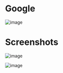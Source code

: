 # Google

![image](https://user-images.githubusercontent.com/72864817/173788759-01277117-a6cd-4208-8c03-9021bc0a0240.png)

# Screenshots

![image](https://user-images.githubusercontent.com/72864817/174292260-45885abb-095d-4a01-afb1-e8635a73bd7e.png)

![image](https://user-images.githubusercontent.com/72864817/174292642-5067eccc-4cf5-4f15-8075-f4b7ac2c2027.png)


